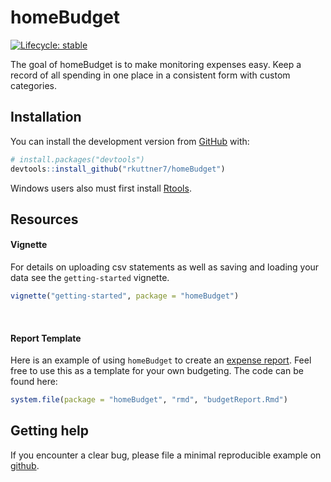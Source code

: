
<!-- README.md is generated from README.Rmd. Please edit that file -->

# homeBudget

<!-- badges: start -->

[![Lifecycle:
stable](https://img.shields.io/badge/lifecycle-stable-brightgreen.svg)](https://www.tidyverse.org/lifecycle/#stable)
<!-- badges: end -->

The goal of homeBudget is to make monitoring expenses easy. Keep a
record of all spending in one place in a consistent form with custom
categories.

## Installation

You can install the development version from
[GitHub](https://github.com/) with:

``` r
# install.packages("devtools")
devtools::install_github("rkuttner7/homeBudget")
```

Windows users also must first install
[Rtools](http://cran.rstudio.com/bin/windows/Rtools/).

## Resources

#### Vignette

For details on uploading csv statements as well as saving and loading
your data see the `getting-started` vignette.

``` r
vignette("getting-started", package = "homeBudget")
```

<br>

#### Report Template

Here is an example of using `homeBudget` to create an [expense
report](https://rawcdn.githack.com/rkuttner7/homeBudget/b19caf80aa9c29556c046f4cb7e2c2682e51eb48/inst/rmd/budgetReport.html).
Feel free to use this as a template for your own budgeting. The code can
be found here:

``` r
system.file(package = "homeBudget", "rmd", "budgetReport.Rmd")
```

## Getting help

If you encounter a clear bug, please file a minimal reproducible example
on [github](https://github.com/rkuttner7/homeBudget/issues).

## <br>
